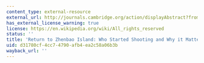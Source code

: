 ```yaml
---
content_type: external-resource
external_url: http://journals.cambridge.org/action/displayAbstract?fromPage=online&aid=96239
has_external_license_warning: true
license: https://en.wikipedia.org/wiki/All_rights_reserved
status: ''
title: 'Return to Zhenbao Island: Who Started Shooting and Why it Matters'
uid: d31780cf-4cc7-4790-afb4-ea2c58a06b3b
wayback_url: ''
---
```

